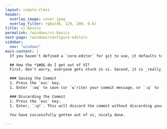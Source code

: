 ```yaml
---
layout: simple-class
header:
  overlay_image: cover.jpeg
  overlay_filter: rgba(46, 129, 200, 0.6)
title: vi Basics
permalink: /windows/vi-basics
next-page: /windows/configure-editors
sidebar:
  nav: "windows"
main-content: |
  If you haven't defined a `core.editor` for git to use, it defaults to using [vi](https://en.wikipedia.org/wiki/Vi) for commit messages, interactive rebases, and other commands that require user input. Before we identify how to setup a `core.editor` you might need the following information:

  ## How the *$#@& do I get out of VI?
  First, don't worry, everyone gets stuck in vi. Second, it is _really_ easy to get out of vi using the following:

  ### Saving the Commit
  1. Press the `esc` key.
  1. Enter `:wq` to save (or `w`rite) your commit message, or `:q` to `q`uit without saving your commit message.

  ### Discarding the Commit
  1. Press the `esc` key.
  1. Enter, `:q!`. This will discard the commit without discarding your changes. If you want to double check that your changes still exist, enter `git status` and your changes will still be displayed.

  You have successfully gotten out of vi, nicely done.

---
```

